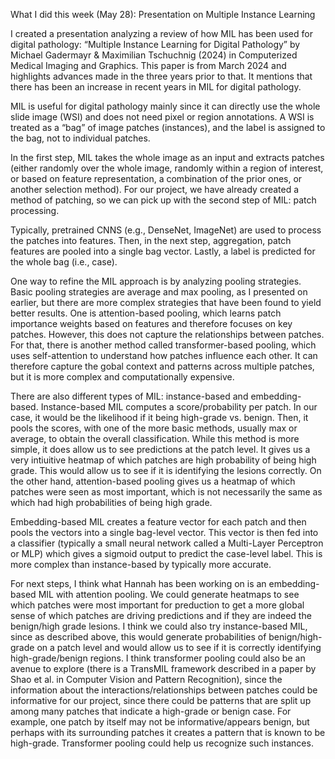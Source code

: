 What I did this week (May 28):
Presentation on Multiple Instance Learning


I created a presentation analyzing a review of how MIL has been used for digital pathology: “Multiple Instance Learning for Digital Pathology” by Michael Gadermayr & Maximilian Tschuchnig (2024) in Computerized Medical Imaging and Graphics. This paper is from March 2024 and highlights advances made in the three years prior to that. It mentions that there has been an increase in recent years in MIL for digital pathology. 

MIL is useful for digital pathology mainly since it can directly use the whole slide image (WSI) and does not need pixel or region annotations. A WSI is treated as a “bag” of image patches (instances), and the label is assigned to the bag, not to individual patches. 

In the first step, MIL takes the whole image as an input and extracts patches (either randomly over the whole image, randomly within a region of interest, or based on feature representation, a combination of the prior ones, or another selection method). For our project, we have already created a method of patching, so we can pick up with the second step of MIL: patch processing. 

Typically, pretrained CNNS (e.g., DenseNet, ImageNet) are used to process the patches into features. Then, in the next step, aggregation, patch features are pooled into a single bag vector. Lastly, a label is predicted for the whole bag (i.e., case). 


One way to refine the MIL approach is by analyzing pooling strategies. Basic pooling strategies are average and max pooling, as I presented on earlier, but there are more complex strategies that have been found to yield better results. One is attention-based pooling, which learns patch importance weights based on features and therefore focuses on key patches. However, this does not capture the relationships between patches. For that, there is another method called transformer-based pooling, which uses self-attention to understand how patches influence each other. It can therefore capture the gobal context and patterns across multiple patches, but it is more complex and computationally expensive. 

There are also different types of MIL: instance-based and embedding-based. Instance-based MIL computes a score/probability per patch. In our case, it would be the likelihood if it being high-grade vs. benign. Then, it pools the scores, with one of the more basic methods, usually max or average, to obtain the overall classification. While this method is more simple, it does allow us to see predictions at the patch level. It gives us a very intiuitive heatmap of which patches are high probability of being high grade. This would allow us to see if it is identifying the lesions correctly. On the other hand, attention-based pooling gives us a heatmap of which patches were seen as most important, which is not necessarily the same as which had high probabilities of being high grade. 

Embedding-based MIL creates a feature vector for each patch and then pools the vectors into a single bag-level vector. This vector is then fed into a classifier (typically a small neural network called a Multi-Layer Perceptron or MLP) which gives a sigmoid output to predict the case-level label. This is more complex than instance-based by typically more accurate.

For next steps, I think what Hannah has been working on is an embedding-based MIL with attention pooling. We could generate heatmaps to see which patches were most important for preduction to get a more global sense of which patches are driving predictions and if they are indeed the benign/high grade lesions. I think we could also try instance-based MIL, since as described above, this would generate probabilities of benign/high-grade on a patch level and would allow us to see if it is correctly identifying high-grade/benign regions. I think transformer pooling could also be an avenue to explore (there is a TransMIL framework described in a paper by Shao et al. in Computer Vision and Pattern Recognition), since the information about the interactions/relationships between patches could be informative for our project, since there could be patterns that are split up among many patches that indicate a high-grade or benign case. For example, one patch by itself may not be informative/appears benign, but perhaps with its surrounding patches it creates a pattern that is known to be high-grade. Transformer pooling could help us recognize such instances.   






